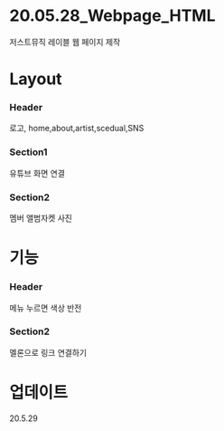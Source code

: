 # 20.05.28_Webpage_HTML
저스트뮤직 레이블 웹 페이지 제작

# Layout
### Header 
로고, home,about,artist,scedual,SNS
### Section1
유튜브 화면 연결
### Section2
멤버 앨범자켓 사진

# 기능
### Header
메뉴 누르면 색상 반전
### Section2
멜론으로 링크 연결하기


# 업데이트
20.5.29

